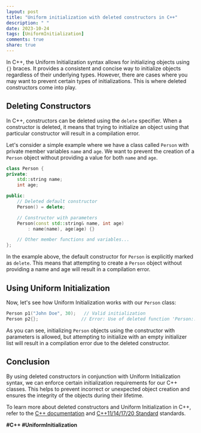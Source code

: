 ```yaml
---
layout: post
title: "Uniform initialization with deleted constructors in C++"
description: " "
date: 2023-10-24
tags: [UniformInitialization]
comments: true
share: true
---
```


In C++, the Uniform Initialization syntax allows for initializing objects using `{}` braces. It provides a consistent and concise way to initialize objects regardless of their underlying types. However, there are cases where you may want to prevent certain types of initializations. This is where deleted constructors come into play.

## Deleting Constructors

In C++, constructors can be deleted using the `delete` specifier. When a constructor is deleted, it means that trying to initialize an object using that particular constructor will result in a compilation error.

Let's consider a simple example where we have a class called `Person` with private member variables `name` and `age`. We want to prevent the creation of a `Person` object without providing a value for both `name` and `age`.

```cpp
class Person {
private:
    std::string name;
    int age;

public:
    // Deleted default constructor
    Person() = delete;

    // Constructor with parameters
    Person(const std::string& name, int age)
        : name(name), age(age) {}

    // Other member functions and variables...
};
```

In the example above, the default constructor for `Person` is explicitly marked as `delete`. This means that attempting to create a `Person` object without providing a name and age will result in a compilation error.

## Using Uniform Initialization

Now, let's see how Uniform Initialization works with our `Person` class:

```cpp
Person p1("John Doe", 30);   // Valid initialization
Person p2{};                // Error: Use of deleted function 'Person::Person()'
```

As you can see, initializing `Person` objects using the constructor with parameters is allowed, but attempting to initialize with an empty initializer list will result in a compilation error due to the deleted constructor.

## Conclusion

By using deleted constructors in conjunction with Uniform Initialization syntax, we can enforce certain initialization requirements for our C++ classes. This helps to prevent incorrect or unexpected object creation and ensures the integrity of the objects during their lifetime.

To learn more about deleted constructors and Uniform Initialization in C++, refer to the [C++ documentation](https://en.cppreference.com/w/cpp/language/delete) and [C++11/14/17/20 Standard](https://isocpp.org/) standards.

**#C++ #UniformInitialization**